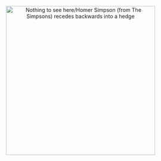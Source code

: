 <p align="center">
<img width="400"
     alt="Nothing to see here/Homer Simpson (from The Simpsons) recedes backwards into a hedge" 
     src="https://memecrunch.com/meme/BQRMS/nothing-to-see-here/image.gif">
</p>

<!-- 
![Nothing to see here/Homer Simpson (from The Simpsons) recedes backwards into a hedge](https://memecrunch.com/meme/BQRMS/nothing-to-see-here/image.gif?w=400&c=1) 
-->

<!--
**Drezeilez/Drezeilez** is a ✨ _special_ ✨ repository because its `README.md` (this file) appears on your GitHub profile.

Here are some ideas to get you started:

- 🔭 I’m currently working on ...
- 🌱 I’m currently learning ...
- 👯 I’m looking to collaborate on ...
- 🤔 I’m looking for help with ...
- 💬 Ask me about ...
- 📫 How to reach me: ...
- 😄 Pronouns: ...
- ⚡ Fun fact: ...
-->
